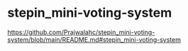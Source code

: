 # stepin_mini-voting-system
https://github.com/Prajwalahc/stepin_mini-voting-system/blob/main/README.md#stepin_mini-voting-system
